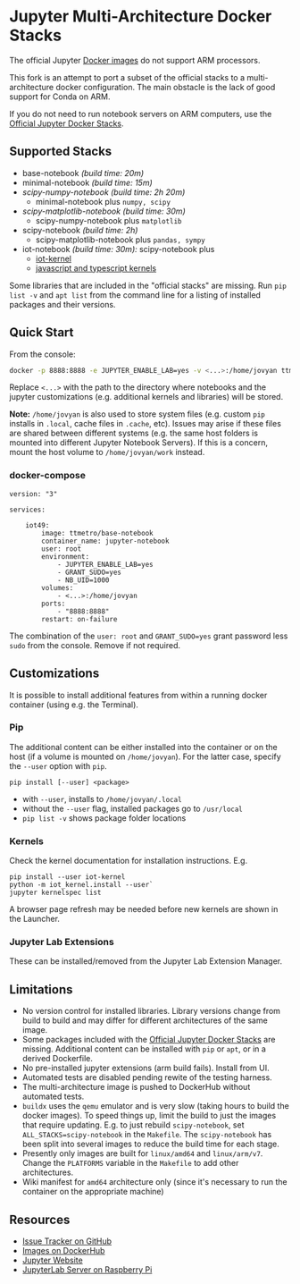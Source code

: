 <!---
[![Discourse badge](https://img.shields.io/discourse/https/discourse.jupyter.org/users.svg?color=%23f37626)](https://discourse.jupyter.org/c/questions "Jupyter Discourse Q&A")
[![Read the Docs badge](https://img.shields.io/readthedocs/jupyter-docker-stacks.svg)](https://jupyter-docker-stacks.readthedocs.io/en/latest/ "Documentation build status")
[![DockerHub badge](https://images.microbadger.com/badges/version/jupyter/base-notebook.svg)](https://microbadger.com/images/jupyter/base-notebook "Recent tag/version of jupyter/base-notebook")
[![Binder badge](https://mybinder.org/badge_logo.svg)](https://mybinder.org/v2/gh/jupyter/docker-stacks/master?filepath=README.ipynb "Launch a jupyter/base-notebook container on mybinder.org")
--->

# Jupyter Multi-Architecture Docker Stacks

The official Jupyter [Docker images](https://hub.docker.com/u/jupyter)
do not support ARM processors.

This fork is an attempt to port a subset of the official stacks to a multi-architecture docker configuration. The main obstacle is the lack of good support for Conda on ARM.

If you do not need to run notebook servers on ARM computers, use the [Official Jupyter Docker Stacks](https://jupyter-docker-stacks.readthedocs.io/en/latest/).

## Supported Stacks

- base-notebook *(build time: 20m)*
- minimal-notebook  *(build time: 15m)*
- *scipy-numpy-notebook (build time: 2h 20m)*
    - minimal-notebook plus `numpy, scipy`
- *scipy-matplotlib-notebook (build time: 30m)*
    - scipy-numpy-notebook plus `matplotlib`
- scipy-notebook *(build time: 2h)*
    - scipy-matplotlib-notebook plus `pandas, sympy`
- iot-notebook *(build time: 30m):* scipy-notebook plus
    - [iot-kernel](https://github.com/iot49/iot-kernel)
    - [javascript and typescript kernels](https://github.com/yunabe/tslab)

Some libraries that are included in the "official stacks" are missing. Run `pip list -v` and `apt list` from the command line for a listing of installed packages and their versions.

## Quick Start

From the console:

```bash
docker -p 8888:8888 -e JUPYTER_ENABLE_LAB=yes -v <...>:/home/jovyan ttmetro/scipy-notebook
```

Replace `<...>` with the path to the directory where notebooks and the jupyter customizations (e.g. additional kernels and libraries) will be stored.

**Note:** `/home/jovyan` is also used to store system files (e.g. custom `pip` installs in `.local`, cache files in `.cache`, etc). Issues may arise if these files are shared between different systems (e.g. the same host folders is mounted into different Jupyter Notebook Servers). If this is a concern, mount the host volume to `/home/jovyan/work` instead.

### docker-compose

```
version: "3"

services:

    iot49:
        image: ttmetro/base-notebook
        container_name: jupyter-notebook
        user: root
        environment:
            - JUPYTER_ENABLE_LAB=yes
            - GRANT_SUDO=yes
            - NB_UID=1000
        volumes:
            - <...>:/home/jovyan
        ports:
            - "8888:8888"
        restart: on-failure
```

The combination of the `user: root` and `GRANT_SUDO=yes` grant password less `sudo` from the console. Remove if not required.

## Customizations

It is possible to install additional features from within a running docker container (using e.g. the Terminal).

### Pip

The additional content can be either installed into the container or on the host (if a volume is mounted on `/home/jovyan`). For the latter case, specify the `--user` option with `pip`.

```
pip install [--user] <package>
```

- with `--user`, installs to `/home/jovyan/.local`
- without the `--user` flag, installed packages go to `/usr/local`
- `pip list -v` shows package folder locations

### Kernels

Check the kernel documentation for installation instructions. E.g.

```
pip install --user iot-kernel
python -m iot_kernel.install --user`
jupyter kernelspec list
```

A browser page refresh may be needed before new kernels are shown in the Launcher.

### Jupyter Lab Extensions

These can be installed/removed from the Jupyter Lab Extension Manager.

## Limitations

- No version control for installed libraries. Library versions change from build to build and may differ for different architectures of the same image.
- Some packages included with the [Official Jupyter Docker Stacks](https://jupyter-docker-stacks.readthedocs.io/en/latest/) are missing. Additional content can be installed with `pip` or `apt`, or in a derived Dockerfile.
- No pre-installed jupyter extensions (arm build fails). Install from UI.
- Automated tests are disabled pending rewite of the testing harness.
- The multi-architecture image is pushed to DockerHub without automated tests.
- `buildx` uses the `qemu` emulator and is very slow (taking hours to build the docker images). To speed things up, limit the build to just the images that require updating. E.g. to just rebuild `scipy-notebook`, set `ALL_STACKS=scipy-notebook` in the `Makefile`. The `scipy-notebook` has been split into several images to reduce the build time for each stage.
- Presently only images are built for `linux/amd64` and `linux/arm/v7`. Change the `PLATFORMS` variable in the `Makefile` to add other architectures.
- Wiki manifest for `amd64` architecture only (since it's necessary to run the container on the appropriate machine)

## Resources

- [Issue Tracker on GitHub](https://github.com/iot49/docker-stacks)
- [Images on DockerHub](https://hub.docker.com/u/ttmetro)
- [Jupyter Website](https://jupyter.org)
- [JupyterLab Server on Raspberry Pi](https://github.com/kidig/rpi-jupyter-lab)